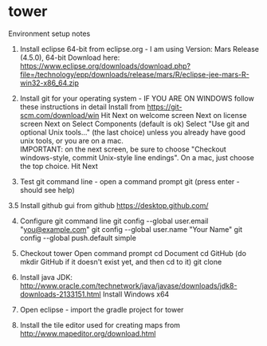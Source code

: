 # tower

Environment setup notes

1. Install eclipse 64-bit from eclipse.org - I am using Version: Mars Release (4.5.0), 64-bit
	Download here: https://www.eclipse.org/downloads/download.php?file=/technology/epp/downloads/release/mars/R/eclipse-jee-mars-R-win32-x86_64.zip

2. Install git for your operating system - IF YOU ARE ON WINDOWS follow these instructions in detail
	Install from https://git-scm.com/download/win
	Hit Next on welcome screen
	Next on license screen
	Next on Select Components (default is ok)
	Select "Use git and optional Unix tools..." (the last choice) unless you already have good unix tools, or you are on a mac.  
	IMPORTANT: on the next screen, be sure to choose "Checkout windows-style, commit Unix-style line endings".  On a mac, just choose the top choice.
	Hit Next

3. Test git command line - open a command prompt
	git (press enter - should see help)

3.5 Install github gui from github https://desktop.github.com/

4. Configure git command line
	git config --global user.email "you@example.com"
	git config --global user.name "Your Name"
	git config --global push.default simple

5. Checkout tower
   Open command prompt
   cd Document
   cd GitHub (do mkdir GitHub if it doesn't exist yet, and then cd to it)
   git clone 

6. Install java JDK: http://www.oracle.com/technetwork/java/javase/downloads/jdk8-downloads-2133151.html
	Install Windows x64

7. Open eclipse - import the gradle project for tower

8. Install the tile editor used for creating maps from http://www.mapeditor.org/download.html
